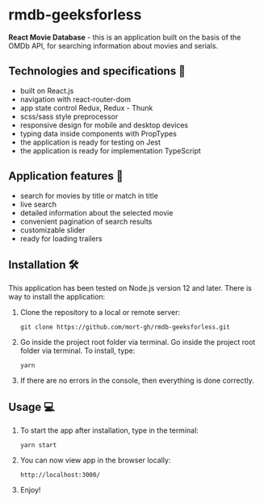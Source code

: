 # rmdb-geeksforless

**React Movie Database** - this is an application built on the basis of the OMDb API, for searching information about movies and serials.

## Technologies and specifications 🧬

- built on React.js
- navigation with react-router-dom
- app state control Redux, Redux - Thunk
- scss/sass style preprocessor
- responsive design for mobile and desktop devices
- typing data inside components with PropTypes
- the application is ready for testing on Jest
- the application is ready for implementation TypeScript

## Application features 🚀

- search for movies by title or match in title
- live search
- detailed information about the selected movie
- convenient pagination of search results
- customizable slider
- ready for loading trailers

## Installation 🛠

This application has been tested on Node.js version 12 and later. There is way to install the application:

1. Clone the repository to a local or remote server:

   `git clone https://github.com/mort-gh/rmdb-geeksforless.git`

2. Go inside the project root folder via terminal. Go inside the project root folder via terminal. 
To install, type: 

	`yarn`

3. If there are no errors in the console, then everything is done correctly.


## Usage 💻

1. To start the app after installation, type in the terminal: 

	`yarn start`

2. You can now view app in the browser locally:

	`http://localhost:3000/`

3. Enjoy!

